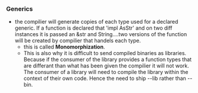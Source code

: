 ### Generics

- the compilier will generate copies of each type used for a declared generic. If a function is declared that 'impl AsStr' and on two diff instances it is passed an &str and String....two versions of the function will be created by compilier that handels each type.
  - this is called **Monomorphization**.
  - This is also why it is difficult to send compiled binaries as libraries. Because if the consumer of the library provides a function types that are differant than what has been given the compilier it will not work. The consumer of a library will need to compile the library within the context of their own code. Hence the need to ship --lib rather than --bin.
